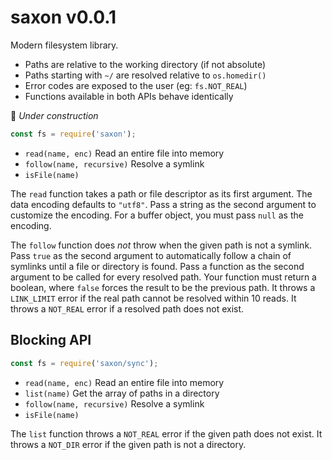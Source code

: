 # saxon v0.0.1

Modern filesystem library.

- Paths are relative to the working directory (if not absolute)
- Paths starting with `~/` are resolved relative to `os.homedir()`
- Error codes are exposed to the user (eg: `fs.NOT_REAL`)
- Functions available in both APIs behave identically

🚧 *Under construction*

```js
const fs = require('saxon');
```

- `read(name, enc)` Read an entire file into memory
- `follow(name, recursive)` Resolve a symlink
- `isFile(name)`

The `read` function takes a path or file descriptor as its first argument.
The data encoding defaults to `"utf8"`.
Pass a string as the second argument to customize the encoding.
For a buffer object, you must pass `null` as the encoding.

The `follow` function does *not* throw when the given path is not a symlink.
Pass `true` as the second argument to automatically follow a chain of symlinks until a file or directory is found.
Pass a function as the second argument to be called for every resolved path. Your function must return a boolean, where `false` forces the result to be the previous path.
It throws a `LINK_LIMIT` error if the real path cannot be resolved within 10 reads.
It throws a `NOT_REAL` error if a resolved path does not exist.

## Blocking API

```js
const fs = require('saxon/sync');
```

- `read(name, enc)` Read an entire file into memory
- `list(name)` Get the array of paths in a directory
- `follow(name, recursive)` Resolve a symlink
- `isFile(name)`

The `list` function throws a `NOT_REAL` error if the given path does not exist.
It throws a `NOT_DIR` error if the given path is not a directory.

